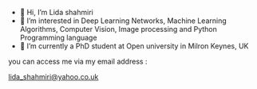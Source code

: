 - 👋 Hi, I’m Lida shahmiri
- 👀 I’m interested in Deep Learning Networks, Machine Learning Algorithms, Computer Vision, Image processing and Python Programming language 
- 🌱 I’m currently a PhD student at Open university in Milron Keynes, UK

you can access me via my email address :

lida_shahmiri@yahoo.co.uk

